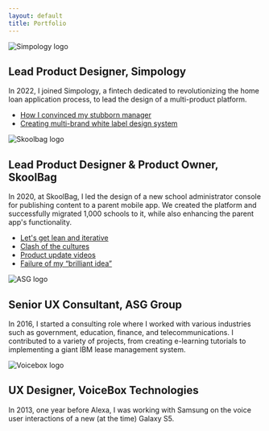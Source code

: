 ```yaml
---
layout: default
title: Portfolio
---
```


<div id="pastExperiences">
    <div class="experienceBlock">
        <img class="xpLogo" src="{{site.baseurl}}/assets/images/img_simpology.webp" alt="Simpology logo" />
        <h2 class="xpTitle">Lead Product Designer, Simpology</h2>
        <p class="xpText">
            In 2022, I joined Simpology, a fintech dedicated to revolutionizing the home loan application process, to lead the design of a multi-product platform.</p>
        <ul class="xpLink">
            <li><a href="{{site.baseurl}}/2024/06/15/Branding-tool.html">How I convinced my stubborn manager</a></li>
            <li><a href="{{site.baseurl}}/2024/06/10/White-label.html">Creating multi-brand white label design system</a></li>
        </ul>
    </div>
    <div class="experienceBlock">
        <img class="xpLogo" src="{{site.baseurl}}/assets/images/img_skoolbag.webp" alt="Skoolbag logo" />
        <h2 class="xpTitle">Lead Product Designer & Product Owner, SkoolBag</h2>
        <p class="xpText">
            In 2020, at SkoolBag, I led the design of a new school administrator console for publishing content to a parent mobile app. We created the platform and successfully migrated 1,000 schools to it, while also enhancing the parent app's functionality.
        </p>
        <ul class="xpLink">
            <li><a href="{{site.baseurl}}/2024/06/01/Admin-console.html">Let's get lean and iterative</a></li>
             <li><a href="{{site.baseurl}}/2024/06/05/Multi-cultural.html">Clash of the cultures</a></li>
            <li><a href="{{site.baseurl}}/2024/05/25/Fresh-off-the-code.html">Product update videos</a></li>
             <li><a href="{{site.baseurl}}/2024/05/07/Parent-app.html">Failure of my “brilliant idea”</a></li>
            
            
   </ul>
    </div>
    <div class="experienceBlock">
        <img class="xpLogo" src="{{site.baseurl}}/assets/images/img_asg.webp" alt="ASG logo" />
        <h2 class="xpTitle">Senior UX Consultant, ASG Group</h2>
        <p class="xpText">
            In 2016, I started a consulting role where I worked with various industries such as government, education, finance, and telecommunications. I contributed to a variety of projects, from creating e-learning tutorials to implementing a giant IBM lease management system.
        </p>
        <ul class="xpLink"></ul>
    </div>
    <div class="experienceBlock">
        <img class="xpLogo" src="{{site.baseurl}}/assets/images/img_voicebox.webp" alt="Voicebox logo"/>
        <h2 class="xpTitle">UX Designer, VoiceBox Technologies</h2>
        <p class="xpText">
            In 2013, one year before Alexa, I was working with Samsung on the voice user interactions of a new (at the time) Galaxy S5.
        </p>
        <ul class="xpLink"></ul>
    </div>
</div>